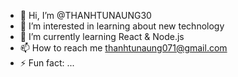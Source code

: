 - 👋 Hi, I’m @THANHTUNAUNG30
- 👀 I’m interested in learning about new technology
- 🌱 I’m currently learning React & Node.js
- 📫 How to reach me thanhtunaung071@gmail.com
- ⚡ Fun fact: ...

<!---
THANHTUNAUNG30/THANHTUNAUNG30 is a ✨ special ✨ repository because its `README.md` (this file) appears on your GitHub profile.
You can click the Preview link to take a look at your changes.
--->
